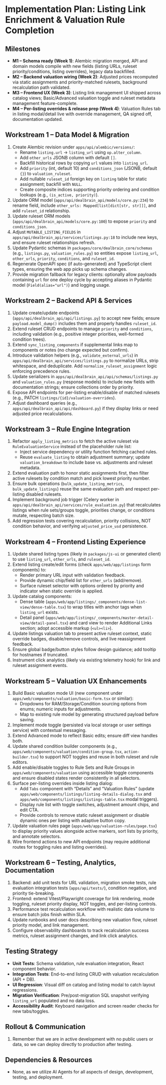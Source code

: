 # Implementation Plan: Listing Link Enrichment & Valuation Rule Completion

## Milestones
- **M1 – Schema ready (Week 1)**: Alembic migration merged, API and domain models compile with new fields (listing URLs, ruleset priority/conditions, listing overrides), legacy data backfilled.
- **M2 – Backend valuation wiring (Week 2)**: Adjusted prices recomputed via static assignments and priority-matched rulesets, background recalculation path validated.
- **M3 – Frontend UX (Week 3)**: Listing link management UI shipped across catalog views; Basic/Advanced valuation toggle and ruleset metadata management feature-complete.
- **M4 – Per-listing overrides & release prep (Week 4)**: Valuation Rules tab in listing modal/detail live with override management, QA signed off, documentation updated.

## Workstream 1 – Data Model & Migration
1. Create Alembic revision under `apps/api/alembic/versions/`:
   - Rename `listing.url` → `listing_url` using `op.alter_column`.
   - Add `other_urls` JSONB column with default `[]`.
   - Backfill historical rows by copying `url` values into `listing_url`.
   - Add `priority` (int, default 10) and `conditions_json` (JSONB, default `{}`) to `valuation_ruleset`.
   - Add nullable `ruleset_id` foreign key on `listing` table for static assignment; backfill with `NULL`.
   - Create composite indices supporting priority ordering and condition lookups (e.g., `(is_active, priority)`).
2. Update ORM model (`apps/api/dealbrain_api/models/core.py:234`) to rename field, include `other_urls: Mapped[list[dict[str, str]]]`, and add `ruleset_id` relationship.
3. Update ruleset ORM models (`apps/api/dealbrain_api/models/core.py:100`) to expose `priority` and `conditions_json`.
4. Adjust `MUTABLE_LISTING_FIELDS` in `apps/api/dealbrain_api/services/listings.py:18` to include new keys, and ensure ruleset relationships refresh.
5. Update Pydantic schemas in `packages/core/dealbrain_core/schemas` (e.g., `listings.py`, `valuation_rules.py`) so entities expose `listing_url`, `other_urls`, `priority`, `conditions`, and `ruleset_id`.
6. Regenerate OpenAPI spec (if auto-generated) and TypeScript client types, ensuring the web app picks up schema changes.
7. Provide migration fallback for legacy clients: optionally allow payloads containing `url` for one deploy cycle by accepting aliases in Pydantic model (`Field(alias="url")`) and logging usage.

## Workstream 2 – Backend API & Services
1. Update create/update endpoints (`apps/api/dealbrain_api/api/listings.py`) to accept new fields; ensure `payload.model_dump()` includes them and properly handles `ruleset_id`.
2. Extend ruleset CRUD endpoints to manage `priority` and `conditions`, including validation (e.g., positive integer priorities, well-formed condition trees).
3. Extend `sync_listing_components` if supplemental links map to components or notes (no change expected but confirm).
4. Introduce validation helpers (e.g., `validate_external_urls`) in `apps/api/dealbrain_api/services/listings.py` to normalize URLs, strip whitespace, and deduplicate. Add `normalize_ruleset_assignment` logic enforcing precedence rules.
5. Update serializers in `apps/api/dealbrain_api/api/schemas/listings.py` and `valuation_rules.py` (response models) to include new fields with documentation strings; ensure collections order by priority.
6. Expose API endpoints for per-listing enable/disable of matched rulesets (e.g., PATCH `listings/{id}/valuation-overrides`).
7. Adjust dashboard queries (e.g., `apps/api/dealbrain_api/api/dashboard.py`) if they display links or need adjusted price recalculations.

## Workstream 3 – Rule Engine Integration
1. Refactor `apply_listing_metrics` to fetch the active ruleset via `RuleEvaluationService` instead of the placeholder rule list:
   - Inject service dependency or utility function fetching cached rules.
   - Reuse `evaluate_listing` to obtain adjustment summary; update `valuation_breakdown` to include base vs. adjustments and ruleset metadata.
2. Extend evaluation path to honor static assignments first, then filter active rulesets by condition match and pick lowest priority number.
3. Ensure bulk operations (`bulk_update_listing_metrics`, `bulk_update_listings`) reuse the same evaluation path and respect per-listing disabled rulesets.
4. Implement background job trigger (Celery worker in `apps/api/dealbrain_api/services/rule_evaluation.py`) that recalculates listings when rule sets/groups toggle, priorities change, or conditions mutate, respecting batch size.
5. Add regression tests covering recalculation, priority collisions, NOT condition behavior, and verifying `adjusted_price_usd` persistence.

## Workstream 4 – Frontend Listing Experience
1. Update shared listing types (likely in `packages/js-ui` or generated client) to use `listing_url`, `other_urls`, and `ruleset_id`.
2. Extend listing create/edit forms (check `apps/web/app/listings` form components) to:
   - Render primary URL input with validation feedback.
   - Provide dynamic chip/field list for `other_urls` (add/remove).
   - Surface ruleset selector with options ordered by priority and indicator when static override is applied.
3. Update catalog components:
   - Dense table (`apps/web/app/listings/_components/dense-list-view/dense-table.tsx`) to wrap titles with anchor tags when `listing_url` exists.
   - Detail panel (`apps/web/app/listings/_components/master-detail-view/detail-panel.tsx`) and card view to render Additional Links section; adopt accessible markup (`<ul><li>`).
4. Update listings valuation tab to present active ruleset context, static override badges, disable/remove controls, and live reassignment feedback.
5. Ensure global badge/button styles follow design guidance; add tooltip for hostnames if truncated.
6. Instrument click analytics (likely via existing telemetry hook) for link and ruleset assignment events.

## Workstream 5 – Valuation UX Enhancements
1. Build Basic valuation mode UI (new component under `apps/web/components/valuation/basic-form.tsx` or similar):
   - Dropdowns for RAM/Storage/Condition sourcing options from enums; numeric inputs for adjustments.
   - Map to existing rule model by generating structured payload before saving.
2. Implement mode toggle (persisted via local storage or user settings service) with contextual messaging.
3. Extend Advanced mode to reflect Basic edits; ensure diff view handles both.
4. Update shared condition builder components (e.g., `apps/web/components/valuation/condition-group.tsx`, `action-builder.tsx`) to support NOT toggles and reuse in both ruleset and rule editors.
5. Add enable/disable toggles to Rule Sets and Rule Groups in `apps/web/components/valuation` using accessible toggle components and ensure disabled states render consistently in all selectors.
6. Surface per-listing overrides inside listing dialog:
   - Add `Tabs` component with “Details” and “Valuation Rules” (update `apps/web/components/listings/listing-details-dialog.tsx` and `apps/web/components/listings/listings-table.tsx` modal triggers).
   - Display rule list with toggle switches, adjustment amount chips, and edit CTA.
   - Provide controls to remove static ruleset assignment or disable dynamic ones per listing with adaptive button copy.
7. Update valuation rules page (`apps/web/app/valuation-rules/page.tsx`) to display priority values alongside active markers, sort lists by priority, and annotate selectors.
8. Wire frontend actions to new API endpoints (may require additional routes for toggling rules and listing overrides).

## Workstream 6 – Testing, Analytics, Documentation
1. Backend: add unit tests for URL validation, migration smoke tests, rule evaluation integration tests (`apps/api/tests/`), condition negation, and priority tie-breaking.
2. Frontend: extend Vitest/Playwright coverage for link rendering, mode toggling, ruleset priority display, NOT toggles, and per-listing controls.
3. Performance test recalculation workflow with realistic data volume to ensure batch jobs finish within SLA.
4. Update runbooks and user docs describing new valuation flow, ruleset priority model, and link management.
5. Configure observability dashboards to track recalculation success metrics, ruleset assignment changes, and link click analytics.

## Testing Strategy
- **Unit Tests**: Schema validation, rule evaluation integration, React component behavior.
- **Integration Tests**: End-to-end listing CRUD with valuation recalculation (API + DB).
- **UI Regression**: Visual diff on catalog and listing modal to catch layout regressions.
- **Migration Verification**: Pre/post-migration SQL snapshot verifying `listing_url` populated and no data loss.
- **Accessibility Audit**: Keyboard navigation and screen reader checks for new tabs/toggles.

## Rollout & Communication
1. Remember that we are in active development with no public users or data, so we can deploy directly to production after testing.

## Dependencies & Resources
- None, as we utilize AI Agents for all aspects of design, development, testing, and deployment.
